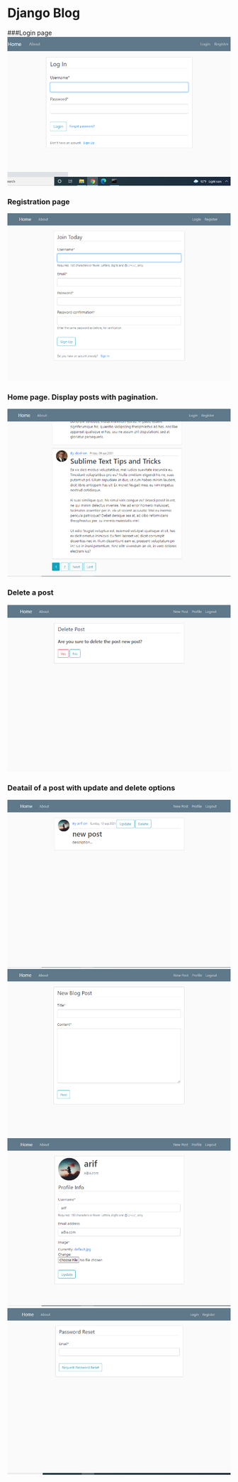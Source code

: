 # Django Blog
###Login page
![This is an image](https://github.com/rabbanibcs/blogsite/blob/main/media/photos/Screenshot%20(57).png)
### Registration page
![This is an image](https://github.com/rabbanibcs/blogsite/blob/main/media/photos/Screenshot%20(52).png)
### Home page. Display posts with pagination.
![This is an image](https://github.com/rabbanibcs/blogsite/blob/main/media/photos/Screenshot%20(56).png)
### Delete a post

![This is an image](https://github.com/rabbanibcs/blogsite/blob/main/media/photos/Screenshot%20(58).png)
### Deatail of a post with update and delete options

![This is an image](https://github.com/rabbanibcs/blogsite/blob/main/media/photos/Screenshot%20(59).png)
![This is an image](https://github.com/rabbanibcs/blogsite/blob/main/media/photos/Screenshot%20(62).png)
![This is an image](https://github.com/rabbanibcs/blogsite/blob/main/media/photos/profile.png)
![This is an image](https://github.com/rabbanibcs/blogsite/blob/main/media/photos/pass-reset.png)
